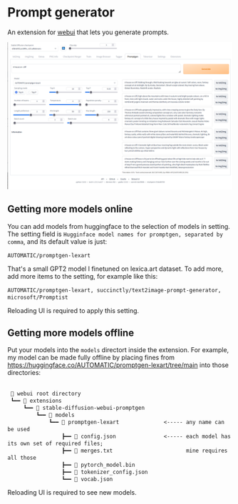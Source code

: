 # Prompt generator
An extension for [webui](https://github.com/AUTOMATIC1111/stable-diffusion-webui) that lets you generate prompts.

![](screenshot.png)

## Getting more models online
You can add models from huggingface to the selection of models in setting. The setting field
is `Hugginface model names for promptgen, separated by comma`, and its default value is
just:
```
AUTOMATIC/promptgen-lexart
```
That's a small GPT2 model I finetuned on lexica.art dataset. To add more, add more items to the setting,
for example like this:

```
AUTOMATIC/promptgen-lexart, succinctly/text2image-prompt-generator, microsoft/Promptist
```

Reloading UI is required to apply this setting.

## Getting more models offline
Put your models into the `models` directort inside the extension. For example, my model can be
made fully offline by placing fines from https://huggingface.co/AUTOMATIC/promptgen-lexart/tree/main into
those directories:

```

 📁 webui root directory
 ┗━━ 📁 extensions
     ┗━━ 📁 stable-diffusion-webui-promptgen
         ┗━━ 📁 models                            
             ┗━━ 📁 promptgen-lexart              <----- any name can be used
                 ┣━━ 📄 config.json               <----- each model has its own set of required files;
                 ┣━━ 📄 merges.txt                       mine requires all those
                 ┣━━ 📄 pytorch_model.bin
                 ┣━━ 📄 tokenizer_config.json
                 ┗━━ 📄 vocab.json
```

Reloading UI is required to see new models.
